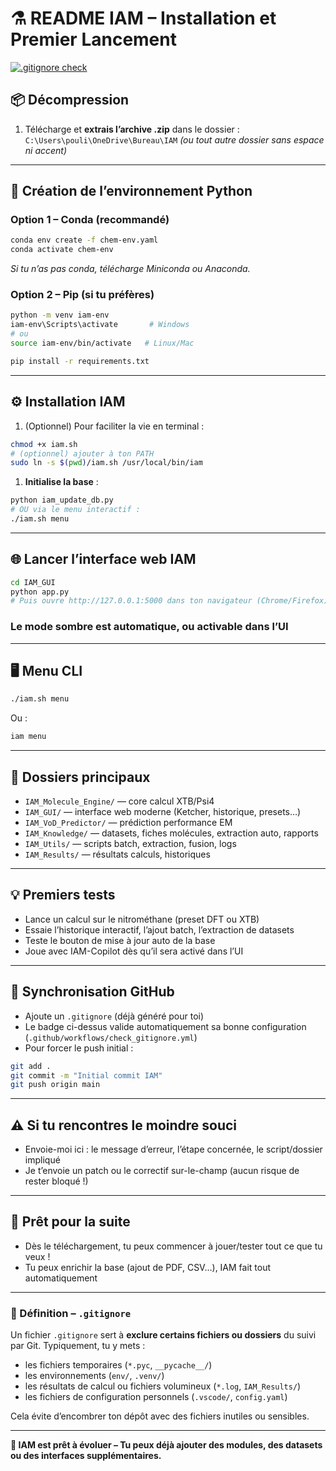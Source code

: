 # ⚗️ README IAM – Installation et Premier Lancement

[![.gitignore check](https://github.com/lewispoul/IAM/actions/workflows/check_gitignore.yml/badge.svg)](https://github.com/lewispoul/IAM/actions/workflows/check_gitignore.yml)

## 📦 Décompression

1. Télécharge et **extrais l’archive .zip** dans le dossier : `C:\Users\pouli\OneDrive\Bureau\IAM` *(ou tout autre dossier sans espace ni accent)*

---

## 🐍 Création de l’environnement Python

### Option 1 – Conda (recommandé)

```bash
conda env create -f chem-env.yaml
conda activate chem-env
```

*Si tu n’as pas conda, télécharge Miniconda ou Anaconda.*

### Option 2 – Pip (si tu préfères)

```bash
python -m venv iam-env
iam-env\Scripts\activate       # Windows
# ou
source iam-env/bin/activate   # Linux/Mac

pip install -r requirements.txt
```

---

## ⚙️ Installation IAM

1. (Optionnel) Pour faciliter la vie en terminal :

```bash
chmod +x iam.sh
# (optionnel) ajouter à ton PATH
sudo ln -s $(pwd)/iam.sh /usr/local/bin/iam
```

1. **Initialise la base** :

```bash
python iam_update_db.py
# OU via le menu interactif :
./iam.sh menu
```

---

## 🌐 Lancer l’interface web IAM

```bash
cd IAM_GUI
python app.py
# Puis ouvre http://127.0.0.1:5000 dans ton navigateur (Chrome/Firefox)
```

### Le mode sombre est automatique, ou activable dans l’UI

---

## 🖥️ Menu CLI

```bash
./iam.sh menu
```

Ou :

```bash
iam menu
```

---

## 📂 Dossiers principaux

* `IAM_Molecule_Engine/` — core calcul XTB/Psi4
* `IAM_GUI/` — interface web moderne (Ketcher, historique, presets…)
* `IAM_VoD_Predictor/` — prédiction performance EM
* `IAM_Knowledge/` — datasets, fiches molécules, extraction auto, rapports
* `IAM_Utils/` — scripts batch, extraction, fusion, logs
* `IAM_Results/` — résultats calculs, historiques

---

## 💡 Premiers tests

* Lance un calcul sur le nitrométhane (preset DFT ou XTB)
* Essaie l’historique interactif, l’ajout batch, l’extraction de datasets
* Teste le bouton de mise à jour auto de la base
* Joue avec IAM-Copilot dès qu’il sera activé dans l’UI

---

## 🔁 Synchronisation GitHub

* Ajoute un `.gitignore` (déjà généré pour toi)
* Le badge ci-dessus valide automatiquement sa bonne configuration (`.github/workflows/check_gitignore.yml`)
* Pour forcer le push initial :

```bash
git add .
git commit -m "Initial commit IAM"
git push origin main
```

---

## ⚠️ Si tu rencontres le moindre souci

* Envoie-moi ici : le message d’erreur, l’étape concernée, le script/dossier impliqué
* Je t’envoie un patch ou le correctif sur-le-champ (aucun risque de rester bloqué !)

---

## 🚀 Prêt pour la suite

* Dès le téléchargement, tu peux commencer à jouer/tester tout ce que tu veux !
* Tu peux enrichir la base (ajout de PDF, CSV…), IAM fait tout automatiquement

---

### 📄 Définition – `.gitignore`

Un fichier `.gitignore` sert à **exclure certains fichiers ou dossiers** du suivi par Git. Typiquement, tu y mets :

* les fichiers temporaires (`*.pyc`, `__pycache__/`)
* les environnements (`env/`, `.venv/`)
* les résultats de calcul ou fichiers volumineux (`*.log`, `IAM_Results/`)
* les fichiers de configuration personnels (`.vscode/`, `config.yaml`)

Cela évite d’encombrer ton dépôt avec des fichiers inutiles ou sensibles.

---

**🧠 IAM est prêt à évoluer – Tu peux déjà ajouter des modules, des datasets ou des interfaces supplémentaires.**
